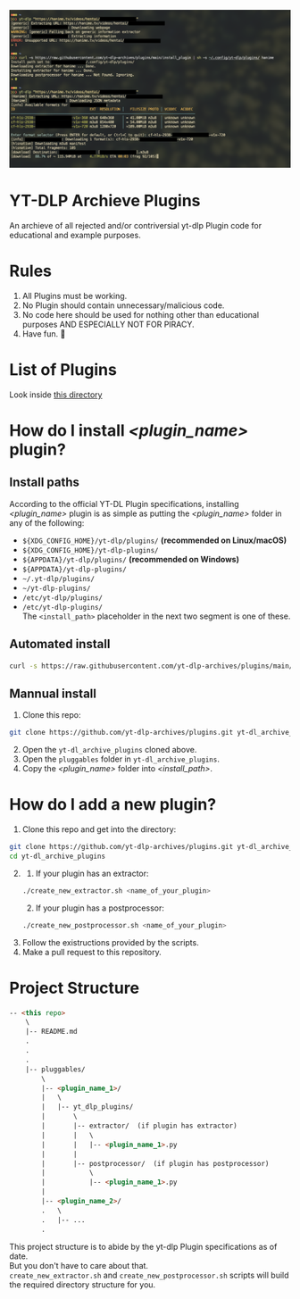 ![demo_img](./demo.png)
# YT-DLP Archieve Plugins
An archieve of all rejected and/or contriversial yt-dlp Plugin code for educational and example purposes.

# Rules
1. All Plugins must be working.
2. No Plugin should contain unnecessary/malicious code.
3. No code here should be used for nothing other than educational purposes AND ESPECIALLY NOT FOR PIRACY.
4. Have fun. 🗿

# List of Plugins
Look inside [this directory](https://github.com/yt-dlp-archives/plugins/tree/main/pluggables)

# How do I install *<plugin_name>* plugin?
## Install paths
According to the official YT-DL Plugin specifications, installing *<plugin_name>* plugin is as simple as putting the *<plugin_name>* folder in any of the following:
- `${XDG_CONFIG_HOME}/yt-dlp/plugins/` **(recommended on Linux/macOS)**
- `${XDG_CONFIG_HOME}/yt-dlp-plugins/`
- `${APPDATA}/yt-dlp/plugins/` **(recommended on Windows)**
- `${APPDATA}/yt-dlp-plugins/`
- `~/.yt-dlp/plugins/`
- `~/yt-dlp-plugins/`
- `/etc/yt-dlp/plugins/`
- `/etc/yt-dlp-plugins/`\
The `<install_path>` placeholder in the next two segment is one of these.

## Automated install
```bash
curl -s https://raw.githubusercontent.com/yt-dlp-archives/plugins/main/install_plugin | sh -s <install_path> <plugin_name_1> <plugin_name_2> ...
```

## Mannual install
1. Clone this repo:
```bash
git clone https://github.com/yt-dlp-archives/plugins.git yt-dl_archive_plugins
```
2. Open the `yt-dl_archive_plugins` cloned above.
3. Open the `pluggables` folder in `yt-dl_archive_plugins`.
4. Copy the *<plugin_name>* folder into *<install_path>*.

# How do I add a new plugin?
1. Clone this repo and get into the directory:
```bash
git clone https://github.com/yt-dlp-archives/plugins.git yt-dl_archive_plugins
cd yt-dl_archive_plugins
```
2.
    1. If your plugin has an extractor:
    ```bash
    ./create_new_extractor.sh <name_of_your_plugin>
    ```
    2. If your plugin has a postprocessor:
    ```bash
    ./create_new_postprocessor.sh <name_of_your_plugin>
    ```
3. Follow the existructions provided by the scripts.
4. Make a pull request to this repository.


# Project Structure
```html
-- <this repo>
    \
    |-- README.md
    .
    .
    .
    |-- pluggables/
        \
        |-- <plugin_name_1>/
        |   \
        |   |-- yt_dlp_plugins/
        |       \
        |       |-- extractor/  (if plugin has extractor)
        |       |   \
        |       |   |-- <plugin_name_1>.py
        |       |
        |       |-- postprocessor/  (if plugin has postprocessor)
        |           \
        |           |-- <plugin_name_1>.py
        |
        |-- <plugin_name_2>/
        .   \
        .   |-- ...
        .
```
This project structure is to abide by the yt-dlp Plugin specifications as of date. \
But you don't have to care about that. \
`create_new_extractor.sh` and `create_new_postprocessor.sh` scripts will build the required directory structure for you.
